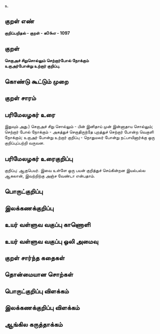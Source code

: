 உ

## குறள் எண் 

**குறிப்பறிதல் - குறள் - க0௯எ - 1097**

## குறள் 

**செறாஅச் சிறுசொல்லும் செற்றார்போல் நோக்கும்  
உறாஅர்போன்று உற்றார் குறிப்பு.** 

## கொண்டு கூட்டும் முறை


## குறள் சாரம் 


## பரிமேலழகர் உரை

இதுவும் அது.) செறாஅச் சிறு சொல்லும் - பின் இனிதாய் முன் இன்னாதாய சொல்லும்; செற்றார் போல் நோக்கும் - அகத்துச் செறாதிருந்தே புறத்துச் செற்றார் போன்ற வெகுளி நோக்கும்; உறாஅர் போன்று உற்றார் குறிப்பு - நொதுமலர் போன்று நட்பாயினார்க்கு ஒரு குறிப்புப்பற்றி வருவன.

## பரிமேலழகர் உரைகுறிப்பு   

குறிப்பு: ஆகுபெயர். இவை உள்ளே ஒரு பயன் குறித்துச் செய்கின்றன இயல்பல்ல ஆகலான், இவற்றிற்கு அஞ்ச வேண்டா என்பதாம்.

## பொருட்குறிப்பு 


## இலக்கணக்குறிப்பு  


## உயர் வள்ளுவ வகுப்பு காணொளி


## உயர் வள்ளுவ வகுப்பு ஒலி அமைவு 

 
## குறள் சார்ந்த கதைகள் 


## தொன்மையான சொற்கள்


## பொருட்குறிப்பு விளக்கம்


## இலக்கணக்குறிப்பு விளக்கம்


## ஆங்கில கருத்தாக்கம் 


